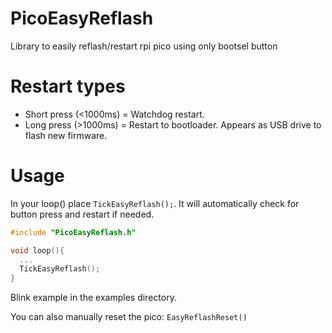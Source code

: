 # PicoEasyReflash
Library to easily reflash/restart rpi pico using only bootsel button

# Restart types

* Short press (<1000ms) = Watchdog restart.
* Long press (>1000ms)  = Restart to bootloader. Appears as USB drive to flash new firmware.

# Usage
In your loop() place `TickEasyReflash();`. It will automatically check for button press and restart if needed.

```cpp
#include "PicoEasyReflash.h"

void loop(){
  ...
  TickEasyReflash();
}
```

Blink example in the examples directory.

You can also manually reset the pico: `EasyReflashReset()`